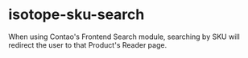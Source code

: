 # isotope-sku-search
When using Contao's Frontend Search module, searching by SKU will redirect the user to that Product's Reader page.
